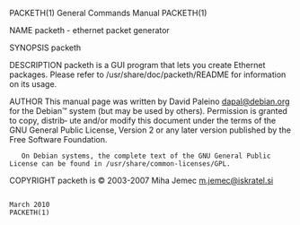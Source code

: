 PACKETH(1)                                                             General Commands Manual                                                            PACKETH(1)

NAME
       packeth - ethernet packet generator

SYNOPSIS
       packeth

DESCRIPTION
       packeth is a GUI program that lets you create Ethernet packages. Please refer to /usr/share/doc/packeth/README for information on its usage.

AUTHOR
       This manual page was written by David Paleino <dapal@debian.org> for the Debian™ system (but may be used by others).  Permission is granted to copy, distrib‐
       ute and/or modify this document under the terms of the GNU General Public License, Version 2 or any later version published by the Free Software Foundation.

       On Debian systems, the complete text of the GNU General Public License can be found in /usr/share/common-licenses/GPL.

COPYRIGHT
       packeth is © 2003-2007 Miha Jemec <m.jemec@iskratel.si>

                                                                             March 2010                                                                   PACKETH(1)
